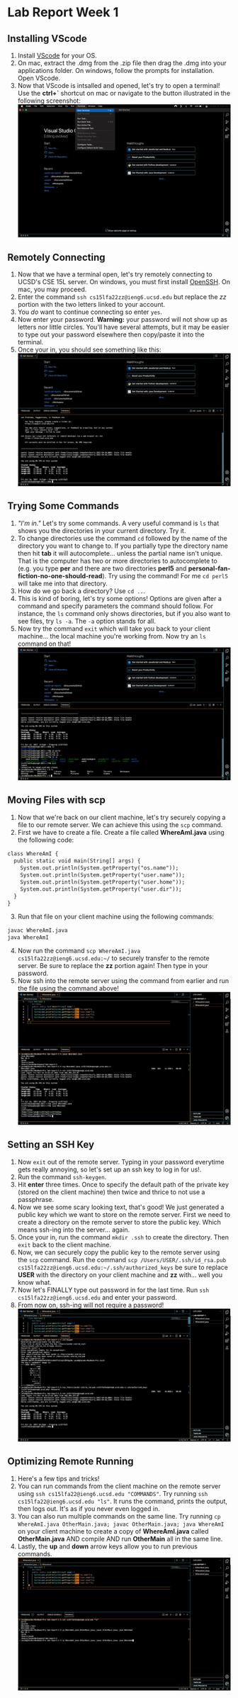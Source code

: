 # Lab Report Week 1

## Installing VScode
1. Install [VScode](https://code.visualstudio.com/Download) for your OS.
2. On mac, extract the .dmg from the .zip file then drag the .dmg into your applications folder. On windows, follow the prompts for installation. Open VScode.
3. Now that VScode is intsalled and opened, let's try to open a terminal! Use the **ctrl+`** shortcut on mac or navigate to the button illustrated in the following screenshot:
![](vscode.jpeg)

## Remotely Connecting
1. Now that we have a terminal open, let's try remotely connecting to UCSD's CSE 15L server. On windows, you must first install [OpenSSH](https://learn.microsoft.com/en-us/windows-server/administration/openssh/openssh_install_firstuse?tabs=gui#install-openssh-for-windows). On mac, you may proceed.
2. Enter the command `ssh cs15lfa22zz@ieng6.ucsd.edu` but replace the *zz* portion with the two letters linked to your account.
3. You *do* want to continue connecting so enter `yes`.
4. Now enter your password. **Warning:** your password will not show up as letters nor little circles. You'll have several attempts, but it may be easier to type out your password elsewhere then copy/paste it into the terminal.
5. Once your in, you should see something like this:
![](ssh-connection.jpeg)

## Trying Some Commands
1. *"I'm in."* Let's try some commands. A very useful command is `ls` that shows you the directories in your current directory. Try it.
2. To change directories use the command `cd` followed by the name of the directory you want to change to. If you partially type the directory name then hit **tab** it will autocomplete... unless the partial name isn't unique. That is the computer has two or more directories to autocomplete to (e.g. you type **per** and there are two directories **perl5** and **personal-fan-fiction-no-one-should-read**). Try using the command! For me `cd perl5` will take me into that directory.
3. How do we go back a directory? Use `cd ..`.
4. This is kind of boring, let's try some options! Options are given after a command and specify parameters the command should follow. For instance, the `ls` command only shows directories, but if you also want to see files, try `ls -a`. The `-a` option stands for all.
5. Now try the command `exit` which will take you back to your client machine... the local machine you're working from. Now try an `ls` command on that!
![](commands.jpeg)

## Moving Files with scp
1. Now that we're back on our client machine, let's try securely copying a file to our remote server. We can achieve this using the `scp` command.
2. First we have to create a file. Create a file called **WhereAmI.java** using the following code:
```
class WhereAmI {
  public static void main(String[] args) {
    System.out.println(System.getProperty("os.name"));
    System.out.println(System.getProperty("user.name"));
    System.out.println(System.getProperty("user.home"));
    System.out.println(System.getProperty("user.dir"));
  }
}
```
3. Run that file on your client machine using the following commands:
```
javac WhereAmI.java
java WhereAmI
```
4. Now run the command `scp WhereAmI.java cs15lfa22zz@ieng6.ucsd.edu:~/` to securely transfer to the remote server. Be sure to replace the **zz** portion again! Then type in your password.
5. Now ssh into the remote server using the command from earlier and run the file using the command above!
![](scp.jpeg)

## Setting an SSH Key
1. Now `exit` out of the remote server. Typing in your password everytime gets really annoying, so let's set up an ssh key to log in for us!.
2. Run the command `ssh-keygen`.
3. Hit **enter** three times. Once to specify the default path of the private key (stored on the client machine) then twice and thrice to not use a passphrase.
4. Now we see some scary looking text, that's good! We just generated a public key which we want to store on the remote server. First we need to create a directory on the remote server to store the public key. Which means ssh-ing into the server... again.
5. Once your in, run the command `mkdir .ssh` to create the directory. Then `exit` back to the client machine.
6. Now, we can securely copy the public key to the remote server using the `scp` command. Run the command `scp /Users/USER/.ssh/id_rsa.pub cs15lfa22zz@ieng6.ucsd.edu:~/.ssh/authorized_keys` be sure to replace **USER** with the directory on your client machine and **zz** with... well you know what.
7. Now let's FINALLY type out password in for the last time. Run `ssh cs15lfa22zz@ieng6.ucsd.edu` and enter your password.
8. From now on, ssh-ing will not require a password!
![](ssh-keys.jpeg)

## Optimizing Remote Running
1. Here's a few tips and tricks!
2. You can run commands from the client machine on the remote server using `ssh cs15lfa22@ieng6.ucsd.edu "COMMANDS"`. Try running `ssh cs15lfa22@ieng6.ucsd.edu "ls"`. It runs the command, prints the output, then logs out. It's as if you never even logged in.
3. You can also run multiple commands on the same line. Try running `cp WhereAmI.java OtherMain.java; javac OtherMain.java; java WhereAmI` on your client machine to create a copy of **WhereAmI.java** called **OtherMain.java** AND compile AND run **OtherMain** all in the same line.
4. Lastly, the **up** and **down** arrow keys allow you to run previous commands.
![](optimize.jpeg)